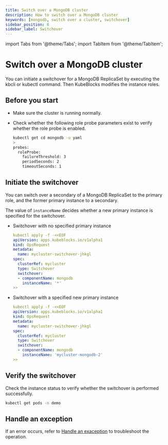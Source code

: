```yaml
---
title: Switch over a MongoDB cluster
description: How to switch over a MongoDB cluster
keywords: [mongodb, switch over a cluster, switchover]
sidebar_position: 6
sidebar_label: Switchover
---
```


import Tabs from '@theme/Tabs';
import TabItem from '@theme/TabItem';

# Switch over a MongoDB cluster

You can initiate a switchover for a MongoDB ReplicaSet by executing the kbcli or kubectl command. Then KubeBlocks modifies the instance roles.

## Before you start

* Make sure the cluster is running normally.
* Check whether the following role probe parameters exist to verify whether the role probe is enabled.

   ```bash
   kubectl get cd mongodb -o yaml
   >
   probes:
     roleProbe:
       failureThreshold: 3
       periodSeconds: 2
       timeoutSeconds: 1
   ```

## Initiate the switchover

You can switch over a secondary of a MongoDB ReplicaSet to the primary role, and the former primary instance to a secondary.

The value of `instanceName` decides whether a new primary instance is specified for the switchover.

* Switchover with no specified primary instance

  ```yaml
  kubectl apply -f -<<EOF
  apiVersion: apps.kubeblocks.io/v1alpha1
  kind: OpsRequest
  metadata:
    name: mycluster-switchover-jhkgl
  spec:
    clusterRef: mycluster
    type: Switchover
    switchover:
    - componentName: mongodb
      instanceName: '*'
  >>
  ```

* Switchover with a specified new primary instance

  ```yaml
  kubectl apply -f -<<EOF
  apiVersion: apps.kubeblocks.io/v1alpha1
  kind: OpsRequest
  metadata:
    name: mycluster-switchover-jhkgl
  spec:
    clusterRef: mycluster
    type: Switchover
    switchover:
    - componentName: mongodb
      instanceName: 'mycluster-mongodb-2'
  >>
  ```

## Verify the switchover

Check the instance status to verify whether the switchover is performed successfully.

```bash
kubectl get pods -n demo
```

## Handle an exception

If an error occurs, refer to [Handle an exaception](./../../handle-an-exception/handle-a-cluster-exception.md) to troubleshoot the operation.
